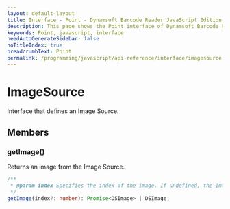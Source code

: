 ```yaml
---
layout: default-layout
title: Interface - Point - Dynamsoft Barcode Reader JavaScript Edition API
description: This page shows the Point interface of Dynamsoft Barcode Reader JavaScript Edition.
keywords: Point, javascript, interface
needAutoGenerateSidebar: false
noTitleIndex: true
breadcrumbText: Point
permalink: /programming/javascript/api-reference/interface/imagesource.html
---
```


# ImageSource

Interface that defines an Image Source.

## Members

### getImage()

Returns an image from the Image Source.

```typescript
/**
 * @param index Specifies the index of the image. If undefined, the Image Source will determine which image to return.
 */ 
getImage(index?: number): Promise<DSImage> | DSImage;
```
